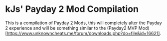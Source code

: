 # kJs' Payday 2 Mod Compilation

This is a compilation of Payday 2 Mods, this will completely alter the Payday 2 experience and will be something similar to the (Payday2 MVP Mod)[https://www.unknowncheats.me/forum/downloads.php?do=file&id=16621].
